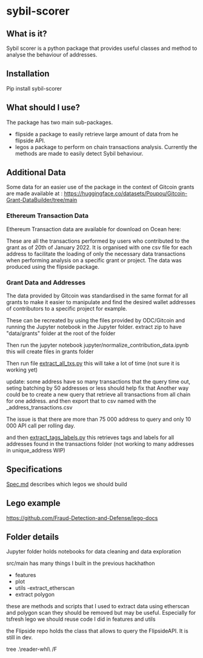 # sybil-scorer

## What is it?
Sybil scorer is a python package that provides useful classes and method to analyse the behaviour of addresses. 


## Installation

Pip install sybil-scorer

## What should I use?

The package has two main sub-packages. 
- flipside a package to easily retrieve large amount of data from he flipside API. 
- legos a package to perform on chain transactions analysis. Currently the methods are made to easily detect Sybil behaviour. 

## Additional Data 

Some data for an easier use of the package in the context of Gitcoin grants are made available at :
https://huggingface.co/datasets/Poupou/Gitcoin-Grant-DataBuilder/tree/main

### Ethereum Transaction Data
Ethereum Transaction data are available for download on Ocean here:

These are all the transactions performed by users who contributed to the grant as of 20th of January 2022.
It is organised with one csv file for each address to facilitate the loading of only the necessary data transactions when performing analysis on a specific grant or project. 
The data was produced using the flipside package. 

### Grant Data and Addresses 
The data provided by Gitcoin was standardised in the same format for all grants to make it easier to manipulate and find the desired wallet addresses of contributors to a specific project for example. 

These can be recreated by using the files provided by ODC/Gitcoin and running the Jupyter notebook in the Jupyter folder. 
extract zip to have 
"data/grants" folder at the root of the folder

Then run the jupyter notebook jupyter/normalize_contribution_data.ipynb
this will create files in grants folder

Then run file [extract_all_txs.py](https://github.com/poupou-web3/cluster-scorer/blob/main/src/main/extract_all_txs.py) 
this will take a lot of time (not sure it is working yet)

update: some address have so many transactions that the query time out, seting batching by 50 addresses or less should help fix that
Another way could be to create a new query that retrieve all transactions from all chain for one address. and then export that to csv named with the _address_transactions.csv

The issue is that there are more than 75 000 address to query and only 10 000 API call per rolling day.


and then [extract_tags_labels.py](https://github.com/poupou-web3/cluster-scorer/blob/main/src/main/extract_tags_labels.py)
this retrieves tags and labels for all addresses found in the transactions folder (not working to many addresses in unique_address WIP)

## Specifications
[Spec.md](https://github.com/poupou-web3/cluster-scorer/blob/main/spec.md) describes which legos we should build

## Lego example 
https://github.com/Fraud-Detection-and-Defense/lego-docs

## Folder details
Jupyter folder holds notebooks for data cleaning and data exploration

src/main has many things I built in the previous hackhathon
- features
- plot
- utils
-extract_etherscan
- extract polygon

these are methods and scripts that I used to extract data using etherscan and polygon scan they should be removed but may be useful. Especially for tsfresh lego we should reuse code I did in features and utils

the Flipside repo holds the class that allows to query the FlipsideAPI. It is still in dev.


tree .\reader-whl\ /F
